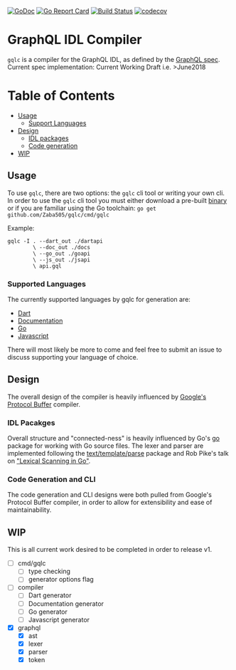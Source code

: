 [![GoDoc](https://godoc.org/github.com/Zaba505/gqlc?status.svg)](https://godoc.org/github.com/Zaba505/gqlc)
[![Go Report Card](https://goreportcard.com/badge/github.com/Zaba505/gqlc)](https://goreportcard.com/report/github.com/Zaba505/gqlc)
[![Build Status](https://travis-ci.org/Zaba505/gqlc.svg?branch=master)](https://travis-ci.org/Zaba505/gqlc)
[![codecov](https://codecov.io/gh/Zaba505/gqlc/branch/master/graph/badge.svg)](https://codecov.io/gh/Zaba505/gqlc)

# GraphQL IDL Compiler

`gqlc` is a compiler for the GraphQL IDL, as defined by the [GraphQL spec](http://facebook.github.io/graphql).
Current spec implementation: Current Working Draft i.e. >June2018

# Table of Contents

- [Usage](#usage)
    * [Support Languages](*supported-languages)
- [Design](#design)
    * [IDL packages](#idl-pacakges)
    * [Code generation](#code-generation-and-cli)
- [WIP](#wip)

## Usage
To use `gqlc`, there are two options: the `gqlc` cli tool or writing your own
cli. In order to use the `gqlc` cli tool you must either download a pre-built
[binary]() or if you are familiar using the Go toolchain: `go get github.com/Zaba505/gqlc/cmd/gqlc`

Example:
```text
gqlc -I . --dart_out ./dartapi
        \ --doc_out ./docs
        \ --go_out ./goapi
        \ --js_out ./jsapi
        \ api.gql
```

### Supported Languages
The currently supported languages by gqlc for generation are:

* [Dart](https://dartlang.org)
* [Documentation](https://commonmark.org)
* [Go](https://golang.org)
* [Javascript](https://javascript.com)

There will most likely be more to come and feel free to submit an issue to
discuss supporting your language of choice.

## Design

The overall design of the compiler is heavily influenced by [Google's Protocol Buffer](https://github.com/protocolbuffers/protobuf) compiler.

### IDL Pacakges

Overall structure and "connected-ness" is heavily influenced by Go's [go](https://golang.org/pkg/go) package for working with Go source files.
The lexer and parser are implemented following the [text/template/parse](https://golang.org/pkg/text/template/parse) package
and Rob Pike's talk on ["Lexical Scanning in Go"](https://talks.golang.org/2011/lex.slide).

### Code Generation and CLI

The code generation and CLI designs were both pulled from Google's Protocol Buffer compiler, in order
to allow for extensibility and ease of maintainability.

## WIP
This is all current work desired to be completed in order to release v1.

- [ ] cmd/gqlc
    - [ ] type checking
    - [ ] generator options flag
- [ ] compiler
    - [ ] Dart generator
    - [ ] Documentation generator
    - [ ] Go generator
    - [ ] Javascript generator
- [x] graphql
    - [x] ast
    - [x] lexer
    - [x] parser
    - [x] token